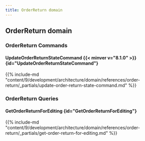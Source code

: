 ```yaml
---
title: OrderReturn domain
---
```


## OrderReturn domain

### OrderReturn Commands


#### UpdateOrderReturnStateCommand {{< minver v="8.1.0" >}} {id="UpdateOrderReturnStateCommand"}

{{%  include-md "content/9/development/architecture/domain/references/order-return/_partials/update-order-return-state-command.md" %}}

### OrderReturn Queries

#### GetOrderReturnForEditing {id="GetOrderReturnForEditing"}

{{%  include-md "content/9/development/architecture/domain/references/order-return/_partials/get-order-return-for-editing.md" %}}
